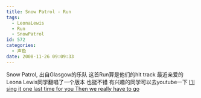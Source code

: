 ```yaml
---
title: Snow Patrol - Run
tags:
  - LeonaLewis
  - Run
  - SnowPatrol
id: 572
categories:
  - 声色
date: 2008-11-26 09:09:33
---
```


Snow Patrol, 出自Glasgow的乐队
这首Run算是他们的hit track
最近亲爱的Leona Lewis同学翻唱了一个版本 也挺不错 有兴趣的同学可以去youtube一下
<font face="Verdana" size="3" style="color: #ff0000">
</font>[I'll sing it one last time for you 
Then we really have to go](http://www.azlyrics.com/lyrics/snowpatrol/run.html)